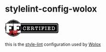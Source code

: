 # stylelint-config-wolox

[![FEArmy](./assets/FEA_open_source_sm.png)](https://github.com/orgs/Wolox/teams/front-end-army/members)

this is the [style-lint](https://stylelint.io/) configuration used by [Wolox](https://www.wolox.com.ar/)
